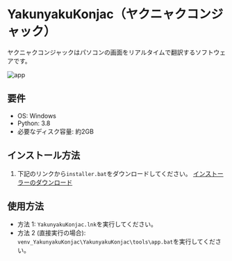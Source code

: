 # YakunyakuKonjac（ヤクニャクコンジャック）
ヤクニャクコンジャックはパソコンの画面をリアルタイムで翻訳するソフトウェアです。

![app](https://github.com/k4r44g3/YakunyakuKonjac/assets/127704026/ebf8543e-6c0b-4f7a-b4c0-b741dfa104b7)

## 要件
- OS: Windows
- Python: 3.8
- 必要なディスク容量: 約2GB

## インストール方法
1. 下記のリンクから`installer.bat`をダウンロードしてください。
   [インストーラーのダウンロード](https://github.com/k4r44g3/YakunyakuKonjac/releases/download/v0.0.1/installer.bat)

## 使用方法
- 方法 1:
  `YakunyakuKonjac.lnk`を実行してください。
- 方法 2 (直接実行の場合):
  `venv_YakunyakuKonjac\YakunyakuKonjac\tools\app.bat`を実行してください。